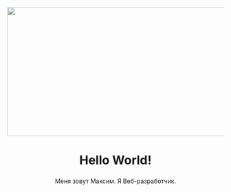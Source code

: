 <div align="center">
  <img height="300" width="800" src="https://steamuserimages-a.akamaihd.net/ugc/906779635943908698/DBDD83135621C8337D9DDC966A28FEE08C20600B/"/>
</div>

###

<div align="center">
  <h1>Hello World!</h1>
</div>  
  
### 

<div align="center">Меня зовут Максим. Я Веб-разработчик.</div>
